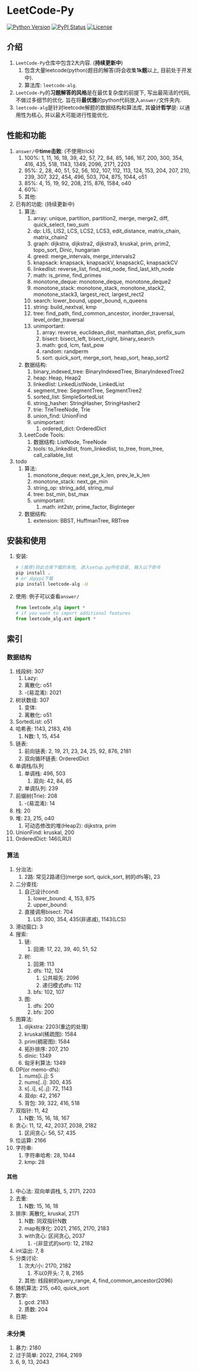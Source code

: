 # LeetCode-Py
[![Python Version](https://img.shields.io/pypi/pyversions/leetcode-alg)](https://pypi.org/project/leetcode-alg/)
[![PyPI Status](https://badge.fury.io/py/leetcode-alg.svg)](https://badge.fury.io/py/leetcode-alg)
[![License](https://img.shields.io/badge/License-MIT-blue.svg)](https://github.com/Jintao-Huang/LeetCode-Py/blob/main/LICENSE)


## 介绍
1. `LeetCode-Py`仓库中包含2大内容. (**持续更新中**)
   1. 包含大量leetcode(python)题目的解答(将会收集**1k题**以上, 目前处于开发中). 
   2. 算法库: `leetcode-alg`. 
2. `LeetCode-Py`的**习题解答的风格**是在最优复杂度的前提下, 写出最简洁的代码, 不做过多细节的优化. 旨在将**最优雅**的python代码放入`answer/`文件夹内. 
3. `leetcode-alg`是针对leetcode解题的数据结构和算法库, 其**设计哲学**是: 以通用性为核心, 并以最大可能进行性能优化. 


## 性能和功能
1. `answer/`中**time击败**: (不使用trick)
   1. 100%: 1, 11, 16, 18, 39, 42, 57, 72, 84, 85, 146, 167, 200, 300, 354, 416, 435, 518, 1143, 1349, 2096, 2171, 2203
   2. 95%: 2, 28, 40, 51, 52, 56, 102, 107, 112, 113, 124, 153, 204, 207, 210, 239, 307, 322, 454, 496, 503, 704, 875, 1044, o51
   3. 85%: 4, 15, 19, 92, 208, 215, 876, 1584, o40
   4. 60%: 
   5. 其他: 
2. 已有的功能: (持续更新中)
   1. 算法: 
      1. array: unique, partition, partition2, merge, merge2, diff, quick_select, two_sum
      2. dp: LIS, LIS2, LCS, LCS2, LCS3, edit_distance, matrix_chain, matrix_chain2
      3. graph: dijkstra, dijkstra2, dijkstra3, kruskal, prim, prim2, topo_sort, Dinic, hungarian
      4. greed: merge_intervals, merge_intervals2
      5. knapsack: knapsack, knapsackV, knapsackC, knapsackCV
      6. linkedlist: reverse_list, find_mid_node, find_last_kth_node
      7. math: is_prime, find_primes
      8. monotone_deque: monotone_deque, monotone_deque2
      9. monotone_stack: monotone_stack, monotone_stack2, monotone_stack3, largest_rect, largest_rect2
      10. search: lower_bound, upper_bound, n_queens
      11. string: build_nextval, kmp
      12. tree: find_path, find_common_ancestor, inorder_traversal, level_order_traversal
      13. unimportant: 
          1. array: reverse, euclidean_dist, manhattan_dist, prefix_sum
          2. bisect: bisect_left, bisect_right, binary_search
          3. math: gcd, lcm, fast_pow
          4. random: randperm
          5. sort: quick_sort, merge_sort, heap_sort, heap_sort2
   2. 数据结构:
      1. binary_indexed_tree: BinaryIndexedTree, BinaryIndexedTree2
      2. heap: Heap, Heap2
      3. linkedlist: LinkedListNode, LinkedList
      4. segment_tree: SegmentTree, SegmentTree2
      5. sorted_list: SimpleSortedList
      6. string_hasher: StringHasher, StringHasher2
      7. trie: TrieTreeNode, Trie
      8. union_find: UnionFind
      9. unimportant: 
         1. ordered_dict: OrderedDict
   3. LeetCode Tools:
      1. 数据结构: ListNode, TreeNode
      2. tools: to_linkedlist, from_linkedlist, to_tree, from_tree, call_callable_list
3. todo
   1. 算法: 
      1. monotone_deque: next_ge_k_len, prev_le_k_len
      2. monotone_stack: next_ge_min
      3. string_op: string_add, string_mul
      4. tree: bst_min, bst_max
      5. unimportant: 
         1. math: int2str, prime_factor, BigInteger
   2. 数据结构: 
      1. extension: BBST, HuffmanTree, RBTree




## 安装和使用
1. 安装: 
    ```bash
    # (推荐)将此仓库下载的本地, 进入setup.py所在目录, 输入以下命令
    pip install .
    # or 从pypi下载
    pip install leetcode-alg -U
    ```
    
2. 使用: 例子可以查看`answer/`
   ```python
   from leetcode_alg import *
   # if you want to import additional features
   from leetcode_alg.ext import *
   ```



## 索引
### 数据结构
1. 线段树: 307
   1. Lazy: 
   2. 离散化: o51
   3. -(易混淆): 2021
2. 树状数组: 307
   1. 变体: 
   2. 离散化: o51
3. SortedList: o51
4. 哈希表: 1143, 2183, 416
   1. N数: 1, 15, 454
5. 链表: 
   1. 前向链表: 2, 19, 21, 23, 24, 25, 92, 876, 2181
   2. 双向循环链表: OrderedDict
6. 单调栈/队列
   1. 单调栈: 496, 503
      1. 双向: 42, 84, 85
   2. 单调队列: 239
7. 前缀树(Trie): 208
   1. -(易混淆): 14
8. 栈: 20
9. 堆: 23, 215, o40
   1. 可动态修改的堆(Heap2): dijkstra, prim
10. UnionFind: kruskal, 200
11. OrderedDict: 146(LRU)




### 算法
1. 分治法: 
   1. 2路: 常见2路递归(merge sort, quick_sort, 树的dfs等), 23
2. 二分查找: 
   1. 自己设计cond: 
      1. lower_bound: 4, 153, 875
      2. upper_bound: 
   2. 直接调用bisect: 704
      1. LIS: 300, 354, 435(非递减), 1143(LCS)
3. 滑动窗口: 3
4. 搜索:
   1. 链: 
      1. 回溯: 17, 22, 39, 40, 51, 52
   2. 树: 
      1. 回溯: 113
      2. dfs: 112, 124
         1. 公共祖先: 2096
         2. 递归模式dfs: 112
      3. bfs: 102, 107
   3. 图: 
      1. dfs: 200
      2. bfs: 200
5. 图算法: 
   1. dijkstra: 2203(重边的处理)
   2. kruskal(稀疏图): 1584
   3. prim(稠密图): 1584
   4. 拓扑排序: 207, 210
   5. dinic: 1349
   6. 匈牙利算法: 1349
6. DP(or memo-dfs): 
   1. nums\[i..j\]: 5
   2. nums\[..i\]: 300, 435
   3. s\[..i\], s\[..j\]: 72, 1143
   4. 双dp: 42, 2167
   5. 背包: 39, 322, 416, 518
7. 双指针: 11, 42
   1. N数: 15, 16, 18, 167
8. 贪心: 11, 12, 42, 2037, 2038, 2182
   1. 区间贪心: 56, 57, 435
9. 位运算: 2166
10. 字符串: 
    1. 字符串哈希: 28, 1044
    2. kmp: 28



#### 其他 
1. 中心法: 双向单调栈, 5, 2171, 2203
2. 去重: 
   1. N数: 15, 16, 18
3. 排序: 离散化, kruskal, 2171
   1. N数: 同双指针N数
   2. map有序化: 2021, 2165, 2170, 2183
   3. with贪心: 区间贪心, 2037
      1. -(非显式的sort): 12, 2182
4. int溢出: 7, 8
5. 分类讨论: 
   1. 次大/小: 2170, 2182
      1. 不以0开头: 7, 8, 2165
   2. 其他: 线段树的query_range, 4, find_common_ancestor(2096)
6. 随机算法: 215, o40, quick_sort
7. 数学: 
   1. gcd: 2183
   2. 质数: 204
8. 日期: 




### 未分类 
1. 暴力: 2180
2. 过于简单: 2022, 2164, 2169
3. 6, 9, 13, 2043

